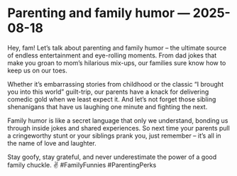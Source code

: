 # Parenting and family humor — 2025-08-18

Hey, fam! Let’s talk about parenting and family humor – the ultimate source of endless entertainment and eye-rolling moments. From dad jokes that make you groan to mom’s hilarious mix-ups, our families sure know how to keep us on our toes.

Whether it’s embarrassing stories from childhood or the classic “I brought you into this world” guilt-trip, our parents have a knack for delivering comedic gold when we least expect it. And let’s not forget those sibling shenanigans that have us laughing one minute and fighting the next.

Family humor is like a secret language that only we understand, bonding us through inside jokes and shared experiences. So next time your parents pull a cringeworthy stunt or your siblings prank you, just remember – it’s all in the name of love and laughter.

Stay goofy, stay grateful, and never underestimate the power of a good family chuckle. ✌️ #FamilyFunnies #ParentingPerks
